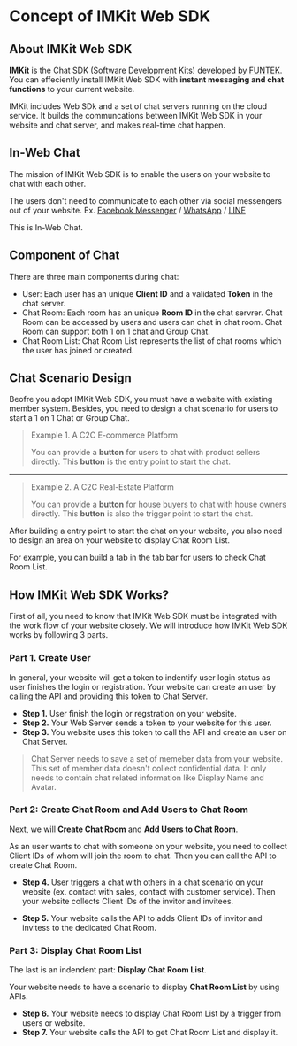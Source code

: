 # Concept of IMKit Web SDK

## About IMKit Web SDK

**IMKit** is the Chat SDK (Software Development Kits) developed by [FUNTEK](https://funtek.co). You can effeciently install IMKit Web SDK with **instant messaging and chat functions** to your current website.

IMKit includes Web SDk and a set of chat servers running on the cloud service. It builds the communcations between IMKit Web SDK in your website and chat server, and makes real-time chat happen.

## In-Web Chat

The mission of IMKit Web SDK is to enable the users on your website to chat with each other.

The users don't need to communicate to each other via social messengers out of your website. Ex.
[Facebook Messenger](https://www.messenger.com) / [WhatsApp](https://www.whatsapp.com) / [LINE](https://line.me/)

This is In-Web Chat.

## Component of Chat

There are three main components during chat:

- User: Each user has an unique **Client ID** and a validated **Token** in the chat server.
- Chat Room: Each room has an unique **Room ID** in the chat servrer. Chat Room can be accessed by users and users can chat in chat room. Chat Room can support both 1 on 1 chat and Group Chat.
- Chat Room List: Chat Room List represents the list of chat rooms  which the user has joined or created.

## Chat Scenario Design

Beofre you adopt IMKit Web SDK, you must have a website with existing member system. Besides, you need to design a chat scenario for users to start a 1 on 1 Chat or Group Chat.

> Example 1. A C2C E-commerce Platform
>
> You can provide a **button** for users to chat with product sellers directly. This **button** is the entry point to start the chat.

*****

> Example 2. A C2C Real-Estate Platform
> 
> You can provide a **button** for house buyers to chat with house owners directly. This **button** is also the trigger point to start the chat.

After building a entry point to start the chat on your website, you also need to design an area on your website to display Chat Room List.

For example, you can build a tab in the tab bar for users to check Chat Room List.

## How IMKit Web SDK Works?

First of all, you need to know that IMKit Web SDK must be integrated with the work flow of your website closely. We will introduce how IMKit Web SDK works by following 3 parts.

### Part 1. Create User

In general, your website will get a token to indentify user login status as user finishes the login or registration. Your website can create an user by calling the API and providing this token to Chat Server.

- **Step 1.** User finish the login or regstration on your website.
- **Step 2.** Your Web Server sends a token to your website for this user.
- **Step 3.** You website uses this token to call the API and create an user on Chat Server.

> Chat Server needs to save a set of memeber data from your website. This set of member data doesn't collect confidential data. It only needs to contain chat related information like Display Name and Avatar.

### Part 2: Create Chat Room and Add Users to Chat Room

Next, we will **Create Chat Room** and **Add Users to Chat Room**. 

As an user wants to chat with someone on your website, you need to collect Client IDs of whom will join the room to chat. Then you can call the API to create Chat Room.

- **Step 4.** User triggers a chat with others in a chat scenario on your website (ex. contact with sales, contact with customer service). Then your website collects Client IDs of the invitor and invitees.

- **Step 5.** Your website calls the API to adds Client IDs of invitor and invitess to the dedicated Chat Room.

### Part 3: Display Chat Room List

The last is an indendent part: **Display Chat Room List**.

Your website needs to have a scenario to display **Chat Room List** by using APIs.

- **Step 6.** Your website needs to display Chat Room List by a trigger from users or website.
- **Step 7.** Your website calls the API to get Chat Room List and display it.
